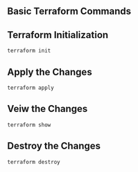 ## Basic Terraform Commands

## Terraform Initialization 
```
terraform init 
```

## Apply the Changes 
```
terraform apply 
```

## Veiw the Changes 
```
terraform show
```

## Destroy the Changes 
```
terraform destroy
```